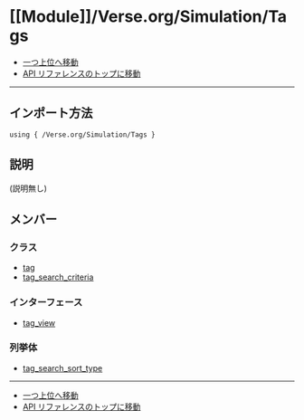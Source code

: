 # [[Module]]/Verse.org/Simulation/Tags

- [一つ上位へ移動](../main.md)
- [API リファレンスのトップに移動](../../../main.md)

---

## インポート方法

```verse
using { /Verse.org/Simulation/Tags }
```

## 説明

(説明無し)

## メンバー

### クラス

- [tag](./C_tag/main.md)
- [tag_search_criteria](./C_tag_search_criteria/main.md)

### インターフェース

- [tag_view](./I_tag_view/main.md)

### 列挙体

- [tag_search_sort_type](./EN_tag_search_sort_type/main.md)

---

- [一つ上位へ移動](../main.md)
- [API リファレンスのトップに移動](../../../main.md)
